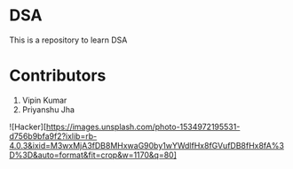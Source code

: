 # DSA

This is a repository to learn DSA

# Contributors

<ol>
<li>Vipin Kumar</li>
<li>Priyanshu Jha</li>
</ol>

![Hacker][https://images.unsplash.com/photo-1534972195531-d756b9bfa9f2?ixlib=rb-4.0.3&ixid=M3wxMjA3fDB8MHxwaG90by1wYWdlfHx8fGVufDB8fHx8fA%3D%3D&auto=format&fit=crop&w=1170&q=80]
